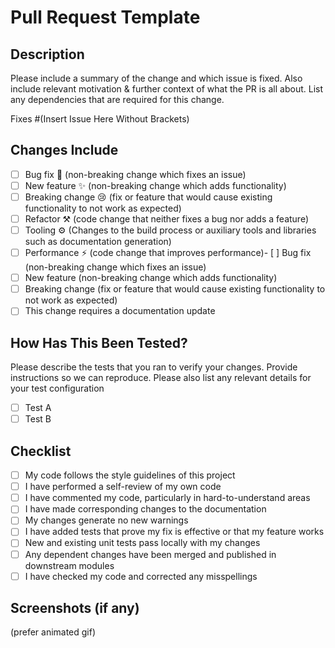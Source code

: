 # Pull Request Template

## Description

Please include a summary of the change and which issue is fixed. Also include relevant motivation & further context of what the PR is all about. List any dependencies that are required for this change.

Fixes #(Insert Issue Here Without Brackets)

## Changes Include

<!-- Please delete options that are not relevant  -->

- [ ] Bug fix 🐛 (non-breaking change which fixes an issue)
- [ ] New feature ✨ (non-breaking change which adds functionality)
- [ ] Breaking change 😢 (fix or feature that would cause existing functionality to not work as expected)
- [ ] Refactor ⚒️ (code change that neither fixes a bug nor adds a feature)
- [ ] Tooling ⚙️ (Changes to the build process or auxiliary tools and libraries such as documentation generation)
- [ ] Performance ⚡ (code change that improves performance)- [ ] Bug fix (non-breaking change which fixes an issue)
- [ ] New feature (non-breaking change which adds functionality)
- [ ] Breaking change (fix or feature that would cause existing functionality to not work as expected)
- [ ] This change requires a documentation update

## How Has This Been Tested?

Please describe the tests that you ran to verify your changes. Provide instructions so we can reproduce. Please also list any relevant details for your test configuration

- [ ] Test A
- [ ] Test B

## Checklist

- [ ] My code follows the style guidelines of this project
- [ ] I have performed a self-review of my own code
- [ ] I have commented my code, particularly in hard-to-understand areas
- [ ] I have made corresponding changes to the documentation
- [ ] My changes generate no new warnings
- [ ] I have added tests that prove my fix is effective or that my feature works
- [ ] New and existing unit tests pass locally with my changes
- [ ] Any dependent changes have been merged and published in downstream modules
- [ ] I have checked my code and corrected any misspellings

## Screenshots (if any)

(prefer animated gif)
